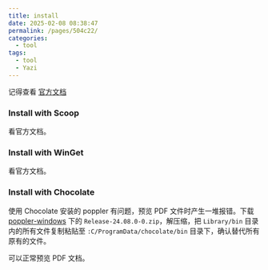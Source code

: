 ```yaml
---
title: install
date: 2025-02-08 08:38:47
permalink: /pages/504c22/
categories: 
  - tool
tags: 
  - tool
  - Yazi
---
```


记得查看 [官方文档](https://yazi-rs.github.io/docs/installation/)

### Install with Scoop

看官方文档。

### Install with WinGet

看官方文档。

### Install with Chocolate

使用 Chocolate 安装的 poppler 有问题，预览 PDF 文件时产生一堆报错。下载 [poppler-windows](https://github.com/oschwartz10612/poppler-windows/releases/tag/v24.08.0-0) 下的 `Release-24.08.0-0.zip`，解压缩，把 `Library/bin` 目录内的所有文件复制粘贴至 `:C/ProgramData/chocolate/bin` 目录下，确认替代所有原有的文件。

可以正常预览 PDF 文档。
